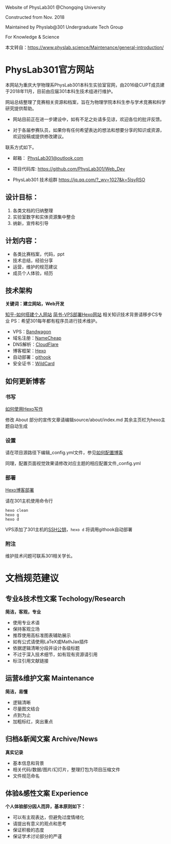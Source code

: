 Website of PhysLab301 @Chongqing University

Constructed from Nov. 2018

Maintained by Physlab@301 Undergraduate Tech Group

For Knowledge & Science


本文转自：https://www.physlab.science/Maintenance/general-introduction/

# PhysLab301官方网站 

本网站为重庆大学物理系PhysLab301本科生实验室官网，由2016级CUPT成员建于2018年11月，目前由应届301本科生技术组进行维护。

网站总结整理了竞赛相关资源和档案，旨在为物理学院本科生参与学术竞赛和科学研究提供帮助。

- 网站目前正在进一步建设中，如有不足之处请多见谅，欢迎各位的批评反馈。

- 对于各届参赛队员，如果你有任何希望表达的想法和想要分享的知识或资源，欢迎投稿或提供修改建议。

联系方式如下。

- 邮箱： PhysLab301@outlook.com

- 项目代码库:  https://github.com/PhysLab301/Web_Dev

- PhysLab301 技术组群 https://jq.qq.com/?_wv=1027&k=5lsyRSO

## 设计目标：
1. 各类文档的归纳整理
2. 实验室数字和实体资源集中整合
3. 纳新，宣传和引导

## 计划内容：
- 各类比赛档案，代码，ppt
- 技术总结，经验分享
- 运营，维护的规范建议
- 成员个人体验，经历

## 技术架构

**关键词：建立网站，Web开发**

[知乎-如何搭建个人网站](https://www.zhihu.com/question/19774219)
[简书-VPS部署Hexo网站](https://www.jianshu.com/p/5cf20649f328)
相关知识技术背景请移步CS专业
PS：希望301每年都有程序员进行技术维护。

- VPS：[Bandwagon](https://bandwagonhost.com)
- 域名注册：[NameCheap](https://www.namecheap.com/)
- DNS解析：[CloudFlare](https://www.dnspod.cn/)
- 博客框架：[Hexo](https://hexo.io/zh-cn/)
- 自动部署：[githook](https://git-scm.com/)
- 安全证书：[WildCard](https://letsencrypt.org/)
  
## 如何更新博客

### 书写
[如何使用Hexo写作](https://hexo.io/zh-cn/docs/writing)

修改 About 部分的宣传文章请编辑source/about/index.md
其余主页栏为hexo主题自动生成

### 设置
请在项目源路径下编辑_config.yml文件，参见[如何配置博客](https://hexo.io/zh-cn/docs/configuration)

同理，配置页面视觉效果请修改对应主题的相应配置文件_config.yml

### 部署
[Hexo博客部署](https://hexo.io/zh-cn/docs/deployment.html)

请在301主机使用命令行
```
hexo clean
hexo g
hexo d
```
VPS添加了301主机的[SSH公钥](http://www.ruanyifeng.com/blog/2011/12/ssh_remote_login.html)，`hexo d` 
将调用githook自动部署

### 附注
维护技术问题可联系301相关学长。

# 文档规范建议

## 专业&技术性文案 Techology/Research

**简洁，客观，专业**

- 使用专业术语
- 保持客观立场
- 推荐使用高标准图表辅助展示
- 如有公式请使用LaTeX或MathJax插件
- 依据逻辑清晰分段并设计各级标题
- 不过于深入技术细节，如有现有资源请引用
- 标注引用文献链接

## 运营&维护文案 Maintenance

**简洁，易懂**

- 逻辑清晰
- 尽量图文结合
- 点到为止
- 加粗标红，突出重点


## 归档&新闻文案 Archive/News

**真实记录**

- 基本信息和背景
- 相关代码/数据/图片/幻灯片，整理打包为项目压缩文件
- 文件规范命名

## 体验&感性文案 Experience

**个人体验部分因人而异，基本原则如下：**

- 可以有主观表达，但避免过度情绪化
- 请提出有意义的观点和思考
- 保证积极的态度
- 保证学术讨论部分的严谨




